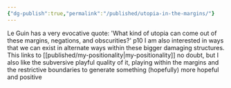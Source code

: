 ```yaml
---
{"dg-publish":true,"permalink":"/published/utopia-in-the-margins/"}
---
```


Le Guin has a very evocative quote:
'What kind of utopia can come out of these margins, negations, and obscurities?' p10
I am also interested in ways that we can exist in alternate ways within these bigger damaging structures. This links to [[published/my-positionality\|my-positionality]] no doubt, but I also like the subversive playful quality of it, playing within the margins and the restrictive boundaries to generate something (hopefully) more hopeful and positive